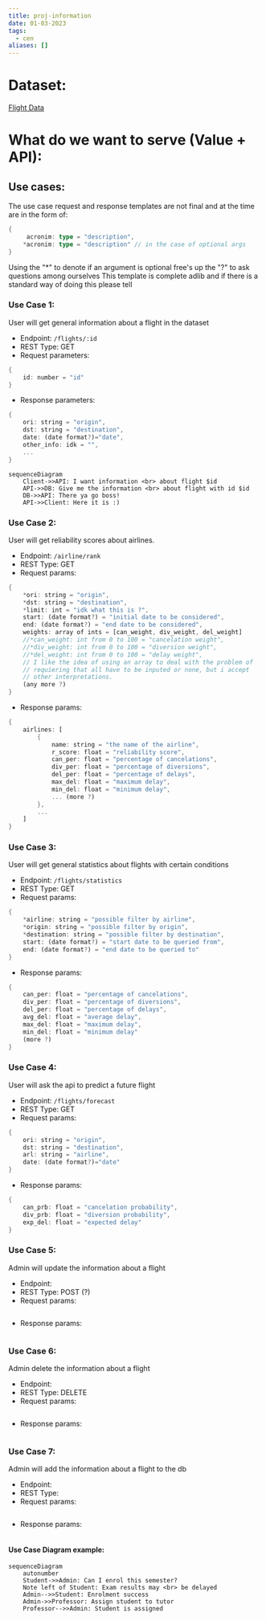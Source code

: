 ```yaml
---
title: proj-information
date: 01-03-2023
tags:
  - cen
aliases: []
---
```


# Dataset:
[Flight Data](https://www.kaggle.com/datasets/robikscube/flight-delay-dataset-20182022?select=Combined_Flights_2022.csv)

# What do we want to serve (Value + API):

## Use cases:

The use case request and response templates are not final and at the time are in the form of:
```rust
{
	 acronim: type = "description",
	*acronim: type = "description" // in the case of optional args
}
```
Using the "\*" to denote if an argument is optional free's up the "?" to ask questions among ourselves
This template is complete adlib and if there is a standard way of doing this please tell


### Use Case 1:

User will get general information about a flight in the dataset

- Endpoint: `/flights/:id`
- REST Type: GET
- Request parameters:
```rust
{
	id: number = "id"
}
```
- Response parameters:
```rust
{
	ori: string = "origin",
	dst: string = "destination",
	date: (date format?)="date",
	other_info: idk = "",
	...
}
```

```mermaid
sequenceDiagram
    Client->>API: I want information <br> about flight $id
	API->>DB: Give me the information <br> about flight with id $id
	DB->>API: There ya go boss!
    API->>Client: Here it is :)
```

### Use Case 2:

User will get reliability scores about airlines.

- Endpoint: `/airline/rank`
- REST Type: GET
- Request params:
```rust
{
	*ori: string = "origin",
	*dst: string = "destination", 
	*limit: int = "idk what this is ?",
	start: (date format?) = "initial date to be considered",
	end: (date format?) = "end date to be considered",
	weights: array of ints = [can_weight, div_weight, del_weight] 
	//*can_weight: int from 0 to 100 = "cancelation weight", 
	//*div_weight: int from 0 to 100 = "diversion weight",
	//*del_weight: int from 0 to 100 = "delay weight",
	// I like the idea of using an array to deal with the problem of
	// requiering that all have to be inputed or none, but i accept
	// other interpretations.
	(any more ?)
}
```
- Response params:
```rust
{
	airlines: [
		{
			name: string = "the name of the airline",
			r_score: float = "reliability score",
			can_per: float = "percentage of cancelations",
			div_per: float = "percentage of diversions",
			del_per: float = "percentage of delays",
			max_del: float = "maximum delay",
			min_del: float = "minimum delay",
			... (more ?)
		},
		...
	]
}
```

### Use Case 3:

User will get general statistics about flights with certain conditions

- Endpoint: `/flights/statistics`
- REST Type: GET
- Request params:
```rust
{
	*airline: string = "possible filter by airline",
	*origin: string = "possible filter by origin",
	*destination: string = "possible filter by destination",
	start: (date format?) = "start date to be queried from",
	end: (date format?) = "end date to be queried to"
}
```
- Response params:
```rust
{
	can_per: float = "percentage of cancelations",
	div_per: float = "percentage of diversions",
	del_per: float = "percentage of delays",
	avg_del: float = "average delay",
	max_del: float = "maximum delay",
	min_del: float = "minimum delay"
	(more ?)
}
```


### Use Case 4:

User will ask the api to predict a future flight

- Endpoint: `/flights/forecast`
- REST Type: GET
- Request params:
```rust
{
	ori: string = "origin",
	dst: string = "destination",
	arl: string = "airline",
	date: (date format?)="date"
}
```
- Response params:
```rust
{
	can_prb: float = "cancelation probability",
	div_prb: float = "diversion probability",
	exp_del: float = "expected delay"
}
```

### Use Case 5:

Admin will update the information about a flight
- Endpoint:
- REST Type: POST (?)
- Request params:
```rust
```
- Response params:
```rust
```

### Use Case 6:

Admin delete the information about a flight

- Endpoint:
- REST Type: DELETE
- Request params:
```rust
```
- Response params:
```rust
```

### Use Case 7:

Admin will add the information about a flight to the db

- Endpoint:
- REST Type: 
- Request params:
```rust
```
- Response params:
```rust
```


#### Use Case Diagram example:

```mermaid
sequenceDiagram
    autonumber
    Student->>Admin: Can I enrol this semester?
    Note left of Student: Exam results may <br> be delayed
    Admin-->>Student: Enrolment success
    Admin->>Professor: Assign student to tutor
    Professor-->>Admin: Student is assigned
```
